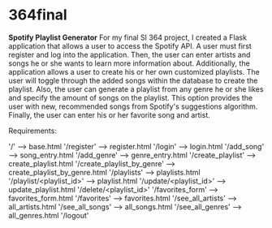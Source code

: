 # 364final
**Spotify Playlist Generator**
For my final SI 364 project, I created a Flask application that allows a user to access the Spotify API. A user must first register and log into the application. Then, the user can enter artists and songs he or she wants to learn more information about. Additionally, the application allows a user to create his or her own customized playlists. The user will toggle through the added songs within the database to create the playlist. Also, the user can generate a playlist from any genre he or she likes and specify the amount of songs on the playlist. This option provides the user with new, recommended songs from Spotify's suggestions algorithm. Finally, the user can enter his or her favorite song and artist.

Requirements:

'/' --> base.html
'/register' --> register.html
'/login' --> login.html
'/add_song' --> song_entry.html
'/add_genre' --> genre_entry.html
'/create_playlist' --> create_playlist.html
'/create_playlist_by_genre' --> create_playlist_by_genre.html
'/playlists' --> playlists.html
'/playlist/<playlist_id>' --> playlist.html
'/update/<playlist_id>' --> update_playlist.html
'/delete/<playlist_id>'
'/favorites_form' --> favorites_form.html
'/favorites' --> favorites.html
'/see_all_artists' --> all_artists.html
'/see_all_songs' --> all_songs.html
'/see_all_genres' --> all_genres.html
'/logout'
